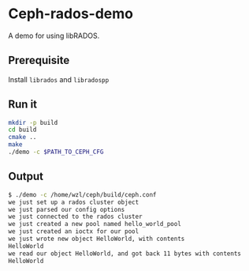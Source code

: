 # Ceph-rados-demo

A demo for using libRADOS.

## Prerequisite

Install `librados` and `libradospp`

## Run it

``` bash
mkdir -p build
cd build
cmake ..
make
./demo -c $PATH_TO_CEPH_CFG
```

## Output

``` bash
$ ./demo -c /home/wzl/ceph/build/ceph.conf
we just set up a rados cluster object
we just parsed our config options
we just connected to the rados cluster
we just created a new pool named hello_world_pool
we just created an ioctx for our pool
we just wrote new object HelloWorld, with contents
HelloWorld
we read our object HelloWorld, and got back 11 bytes with contents
HelloWorld
```
